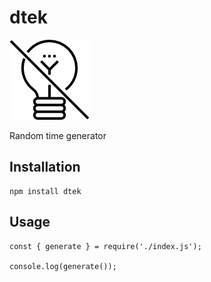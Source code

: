# dtek
![dtek](./turned-off.png) 

Random time generator

## Installation
```
npm install dtek
```

## Usage
```
const { generate } = require('./index.js');

console.log(generate());
```
